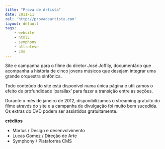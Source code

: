 ```yaml
---
title: "Prova de Artista"
date: 2011-11
rel: 'http://provadeartista.com'
layout: default
tags:
	- website
	- html5
	- symphony
	- ultraleve
	- cms
---
```


Site e campanha para o filme do diretor José Joffily, documentário que acompanha a história de cinco jovens músicos que desejam integrar uma grande orquestra sinfônica.

Todo conteúdo do site está disponível numa única página e utilizamos o efeito de profundidade ‘parallax’ para fazer a transição entre as seções.

Durante o mês de janeiro de 2012, disponibilizamos o streaming gratuito do filme através do site e a campanha de divulgação foi muito bem sucedida. Os extras do DVD podem ser assistidos gratuitamente.

**créditos**

- Marlus / Design e desenvolvimento
- Lucas Gomez / Direção de Arte
- Symphony / Plataforma CMS